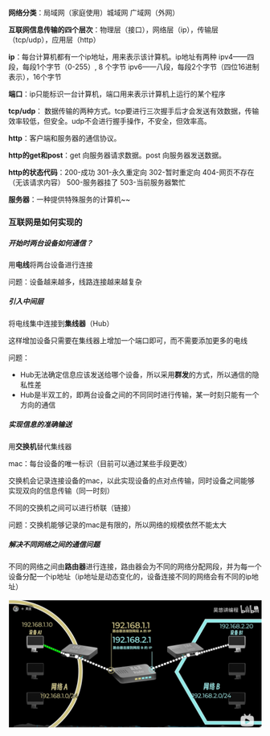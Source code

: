 **网络分类**：局域网（家庭使用）城域网 广域网（外网）

**互联网信息传输的四个层次**：物理层（接口），网络层（ip），传输层（tcp/udp），应用层（http）

**ip**：每台计算机都有一个ip地址，用来表示该计算机。ip地址有两种   ipv4——四段，每段1个字节（0-255）, 8 个字节
ipv6——八段，每段2个字节（四位16进制表示），16个字节

**端口**：ip只能标识一台计算机，端口用来表示计算机上运行的某个程序

**tcp/udp**：  数据传输的两种方式。tcp要进行三次握手后才会发送有效数据，传输效率较低，但安全。udp不会进行握手操作，不安全，但效率高。

**http**：客户端和服务器的通信协议。

**http的get和post**：get  向服务器请求数据。post 向服务器发送数据。

**http的状态代码**：200-成功  301-永久重定向  302-暂时重定向 404-网页不存在（无该请求内容） 500-服务器挂了  503-当前服务器繁忙

**服务器**：一种提供特殊服务的计算机~~



### 互联网是如何实现的



##### 开始时两台设备如何通信？

用**电线**将两台设备进行连接

问题：设备越来越多，线路连接越来越复杂



##### 引入中间层

将电线集中连接到**集线器**（Hub）

这样增加设备只需要在集线器上增加一个端口即可，而不需要添加更多的电线

问题：

- Hub无法确定信息应该发送给哪个设备，所以采用**群发**的方式，所以通信的隐私性差
- Hub是半双工的，即两台设备之间的不同同时进行传输，某一时刻只能有一个方向的通信



##### 实现信息的准确输送

用**交换机**替代集线器

mac：每台设备的唯一标识（目前可以通过某些手段更改）

交换机会记录连接设备的mac，以此实现设备的点对点传输，同时设备之间能够实现双向的信息传输（同一时刻）

不同的交换机之间可以进行桥联（链接）

问题：交换机能够记录的mac是有限的，所以网络的规模依然不能太大



##### 解决不同网络之间的通信问题

不同的网络之间由**路由器**进行连接，路由器会为不同的网络分配网段，并为每一个设备分配一个ip地址（ip地址是动态变化的，设备连接不同的网络会有不同的ip地址）

![image-20240424193436413](https://raw.githubusercontent.com/xyx138/cloudimg/master/img/image-20240424193436413.png)



